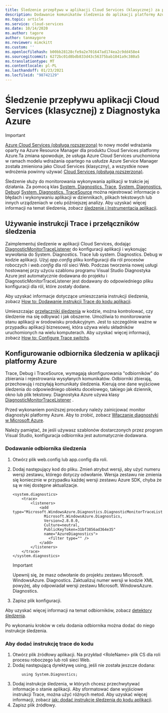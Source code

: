 ```yaml
---
title: Śledzenie przepływu w aplikacji Cloud Services (klasycznej) za pomocą Diagnostyka Azure
description: Dodawanie komunikatów śledzenia do aplikacji platformy Azure w celu ułatwienia debugowania, mierzenia wydajności, monitorowania, analizy ruchu i nie tylko.
ms.topic: article
ms.service: cloud-services
ms.date: 10/14/2020
ms.author: tagore
author: tanmaygore
ms.reviewer: mimckitt
ms.custom: ''
ms.openlocfilehash: b00bb28128cfe9a2e701647ad174ea2c9dd458e4
ms.sourcegitcommit: 6272bc01d8bdb833d43c56375bab1841a9c380a5
ms.translationtype: MT
ms.contentlocale: pl-PL
ms.lasthandoff: 01/23/2021
ms.locfileid: "98742129"
---
```

# <a name="trace-the-flow-of-a-cloud-services-classic-application-with-azure-diagnostics"></a>Śledzenie przepływu aplikacji Cloud Services (klasycznej) z Diagnostyka Azure

> [!IMPORTANT]
> [Azure Cloud Services (obsługa rozszerzona)](../cloud-services-extended-support/overview.md) to nowy model wdrażania oparty na Azure Resource Manager dla produktu Cloud Services platformy Azure.Ta zmiana spowoduje, że usługa Azure Cloud Services uruchomiona w ramach modelu wdrażania opartego na usłudze Azure Service Manager została zmieniona jako Cloud Services (klasyczny), a wszystkie nowe wdrożenia powinny używać [Cloud Services (obsługa rozszerzona)](../cloud-services-extended-support/overview.md).

Śledzenie służy do monitorowania wykonywania aplikacji w trakcie jej działania. Za pomocą klas [System. Diagnostics. Trace](/dotnet/api/system.diagnostics.trace), [System. Diagnostics. Debug](/dotnet/api/system.diagnostics.debug)i [System. Diagnostics. TraceSource](/dotnet/api/system.diagnostics.tracesource) można rejestrować informacje o błędach i wykonywaniu aplikacji w dziennikach, plikach tekstowych lub innych urządzeniach w celu późniejszej analizy. Aby uzyskać więcej informacji na temat śledzenia, zobacz [śledzenie i Instrumentacja aplikacji](/dotnet/framework/debug-trace-profile/tracing-and-instrumenting-applications).

## <a name="use-trace-statements-and-trace-switches"></a>Używanie instrukcji Trace i przełączników śledzenia
Zaimplementuj śledzenie w aplikacji Cloud Services, dodając [DiagnosticMonitorTraceListener](/previous-versions/azure/reference/ee758610(v=azure.100)) do konfiguracji aplikacji i wykonując wywołania do System. Diagnostics. Trace lub system. Diagnostics. Debug w kodzie aplikacji. Użyj *app.config* pliku konfiguracji dla ról procesów roboczych i *web.config* dla ról sieci Web. Podczas tworzenia nowej usługi hostowanej przy użyciu szablonu programu Visual Studio Diagnostyka Azure jest automatycznie dodawana do projektu i DiagnosticMonitorTraceListener jest dodawany do odpowiedniego pliku konfiguracji dla ról, które zostały dodane.

Aby uzyskać informacje dotyczące umieszczania instrukcji śledzenia, zobacz [How to: Dodawanie instrukcji Trace do kodu aplikacji](/dotnet/framework/debug-trace-profile/how-to-add-trace-statements-to-application-code).

Umieszczając [przełączniki śledzenia](/dotnet/framework/debug-trace-profile/trace-switches) w kodzie, można kontrolować, czy śledzenie ma się odbywać i jak obszerne. Umożliwia to monitorowanie stanu aplikacji w środowisku produkcyjnym. Jest to szczególnie ważne w przypadku aplikacji biznesowej, która używa wielu składników uruchomionych na wielu komputerach. Aby uzyskać więcej informacji, zobacz [How to: Configure Trace switchs](/dotnet/framework/debug-trace-profile/how-to-create-initialize-and-configure-trace-switches).

## <a name="configure-the-trace-listener-in-an-azure-application"></a>Konfigurowanie odbiornika śledzenia w aplikacji platformy Azure
Trace, Debug i TraceSource, wymagają skonfigurowania "odbiorników" do zbierania i rejestrowania wysyłanych komunikatów. Odbiorniki zbierają, przechowują i rozsyłają komunikaty śledzenia. Kierują one dane wyjściowe śledzenia do odpowiedniego obiektu docelowego, takiego jak dziennik, okno lub plik tekstowy. Diagnostyka Azure używa klasy [DiagnosticMonitorTraceListener](/previous-versions/azure/reference/ee758610(v=azure.100)) .

Przed wykonaniem poniższej procedury należy zainicjować monitor diagnostyki platformy Azure. Aby to zrobić, zobacz [Włączanie diagnostyki w Microsoft Azure](cloud-services-dotnet-diagnostics.md).

Należy pamiętać, że jeśli używasz szablonów dostarczonych przez program Visual Studio, konfiguracja odbiornika jest automatycznie dodawana.

### <a name="add-a-trace-listener"></a>Dodawanie odbiornika śledzenia
1. Otwórz plik web.config lub app.config dla roli.
2. Dodaj następujący kod do pliku. Zmień atrybut wersji, aby użyć numeru wersji zestawu, którego dotyczy odwołanie. Wersja zestawu nie zmienia się koniecznie w przypadku każdej wersji zestawu Azure SDK, chyba że są w niej dostępne aktualizacje.
   
    ```
    <system.diagnostics>
        <trace>
            <listeners>
                <add type="Microsoft.WindowsAzure.Diagnostics.DiagnosticMonitorTraceListener,
                  Microsoft.WindowsAzure.Diagnostics,
                  Version=2.8.0.0,
                  Culture=neutral,
                  PublicKeyToken=31bf3856ad364e35"
                  name="AzureDiagnostics">
                    <filter type="" />
                </add>
            </listeners>
        </trace>
    </system.diagnostics>
    ```
   > [!IMPORTANT]
   > Upewnij się, że masz odwołanie do projektu zestawu Microsoft. WindowsAzure. Diagnostics. Zaktualizuj numer wersji w kodzie XML powyżej, aby odpowiadał wersji zestawu Microsoft. WindowsAzure. Diagnostics.
   > 
   > 
3. Zapisz plik konfiguracji.

Aby uzyskać więcej informacji na temat odbiorników, zobacz [detektory śledzenia](/dotnet/framework/debug-trace-profile/trace-listeners).

Po wykonaniu kroków w celu dodania odbiornika można dodać do niego instrukcje śledzenia.

### <a name="to-add-trace-statement-to-your-code"></a>Aby dodać instrukcję trace do kodu
1. Otwórz plik źródłowy aplikacji. Na przykład \<RoleName> plik CS dla roli procesu roboczego lub roli sieci Web.
2. Dodaj następującą dyrektywę using, jeśli nie została jeszcze dodana:
    ```
        using System.Diagnostics;
    ```
3. Dodaj instrukcje śledzenia, w których chcesz przechwytywać informacje o stanie aplikacji. Aby sformatować dane wyjściowe instrukcji Trace, można użyć różnych metod. Aby uzyskać więcej informacji, zobacz [jak: dodać instrukcje śledzenia do kodu aplikacji](/dotnet/framework/debug-trace-profile/how-to-add-trace-statements-to-application-code).
4. Zapisz plik źródłowy.




